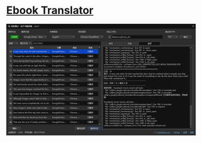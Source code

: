 # [Ebook Translator](https://github.com/bookfere/Ebook-Translator-Calibre-Plugin)

![ebook-translator-calibre-plugin](/_image/opt/calibre/ebook-translator-calibre-plugin.png)
